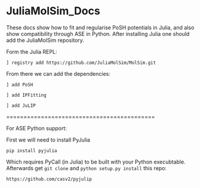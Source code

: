 # JuliaMolSim_Docs

These docs show how to fit and regularise PoSH potentials in Julia, and also show compatibility through ASE in Python. After installing Julia one should add the JuliaMolSim repository.

Form the Julia REPL:

`] registry add https://github.com/JuliaMolSim/MolSim.git`

From there we can add the dependencies:

`] add PoSH`

`] add IPFitting`

`] add JuLIP`

===========================================

For ASE Python support:

First we will need to install PyJulia

`pip install pyjulia`

Which requires PyCall (in Julia) to be built with your Python execubtable. Afterwards get `git clone` and `python setup.py install` this repo:

`https://github.com/casv2/pyjulip`




